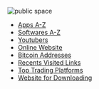 ![public space](https://github.com/SanjeevStephan/Kali-Linux/blob/master/102-Kali-Linux-on-Window/figlet-images/figlet-public-space-02.jpg)

* <a href="https://github.com/SanjeevStephan/MySpace-Public/blob/master/Apps-A-Z.md">Apps A-Z</a>
* <a href="https://github.com/SanjeevStephan/MySpace-Public/blob/master/Softwares-A-Z.md">Softwares A-Z</a>
* <a href="https://docs.google.com/spreadsheets/d/1WNPB7SAbdlT-_fgW4uHkpycWEvDjDZTESRWKDZAr0W4/edit?usp=sharing">Youtubers</a>
* <a href="https://github.com/SanjeevStephan/MySpace-Public/blob/master/Online-Websites.md">Online Website</a>
* <a href="https://github.com/SanjeevStephan/MySpace-Public/blob/master/MyBitcoin-Address.md">Bitcoin Addresses</a>
* <a href="https://github.com/SanjeevStephan/MySpace-Public/blob/master/MyBitcoin-Address.md">Recents Visited Links</a>
* <a href="https://github.com/SanjeevStephan/MySpace-Public/blob/master/Trading-Platforms.md">Top Trading Platforms</a>
* <a href="https://github.com/SanjeevStephan/MySpace-Public/blob/master/Website-for-Downloads.md">Website for Downloading</a>
